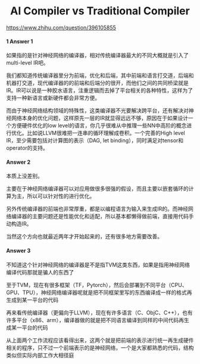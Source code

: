 <h1 align="center">AI Compiler vs Traditional Compiler</h1>


https://www.zhihu.com/question/396105855



#### 1 Answer 1

如果指的是针对神经网络的编译器，相对传统编译器最大的不同大概就是引入了multi-level IR吧。

我们都知道传统编译器里分为前端，优化和后端，其中前端和语言打交道，后端和机器打交道，现代编译器的的前端和后端分的很开，而他们之间的共同桥梁就是IR。IR可以说是一种胶水语言，注重逻辑而去掉了平台相关的各种特性，这样为了支持一种新语言或新硬件都会非常方便。

而由于神经网络结构领域的特殊性，这类编译器不光要解决跨平台，还有解决对神经网络本身的优化问题，这样原先一层的IR就显得远远不够，原因在于如果设计一个方便硬件优化的low level的语言，你几乎很难从中推理一些NN中高阶的概念进行优化。比如说LLVM很难把一连串的循环理解成卷积。一个完善的High level IR，至少需要包括对计算图的表示（DAG, let binding），同时满足对tensor和operator的支持。





#### Answer 2

本质上没差别。

主要在于神经网络编译器可以对应用做很多很强的假设，而且主要以嵌套循环的计算为主，所以可以针对性的进行优化。

另外传统编译器的前端也非常厚重，都是以编程语言为输入来生成IR的。而神经网络编译器的主要问题还是性能优化和适配，所以基本都懒得做前端，直接用代码手动构造IR。

当然这个方向也就最近两年才开始起来的，还有很多地方需要改善。





#### Answer 3

不知道这个针对神经网络的编译器是不是指TVM这类东西，如果是指用神经网络编译代码那就是骗人的东西了

至于TVM，现在有很多框架（TF，Pytorch），然后会部署到不同平台（CPU、GPU、TPU），神经网络编译器呢就是把不同框架里写的东西编译成一样的格式再生成到某一平台的代码

再来看传统编译器（更偏向于LLVM），现在有许多语言（C、ObjC、C++），也有许多平台（x86、arm），编译器做的就是把不同语言编译到同样的中间代码再生成某一平台的代码

从上面两个工作流程应该看得出来，这两个就是把前端的表示进行统一再生成硬件相关的程序，只不过一个前端表示的是神经网络，一个是大家都熟悉的代码，结构类似但实际内部工作大相径庭



